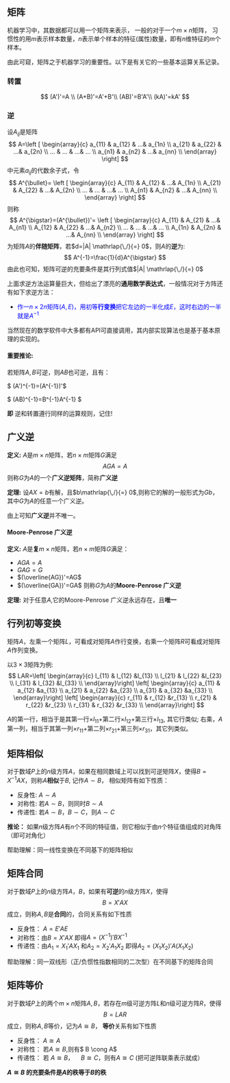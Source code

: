 ## 矩阵
机器学习中，其数据都可以用一个矩阵来表示， 一般的对于一个$m\times n$矩阵， 习惯性的用$m$表示样本数量，$n$表示单个样本的特征(属性)数量，即有$n$维特征的$m$个样本。

由此可窥，矩阵之于机器学习的重要性。以下是有关它的一些基本运算关系记录。
### 转置
$$
(A')'=A \\
(A+B)'=A'+B'\\
(AB)'=B'A'\\
(kA)'=kA'
$$

### 逆
设$A_{ij}$是矩阵
$$
A=\left [ \begin{array}{c} a_{11} & a_{12} & ...& a_{1n} \\
a_{21} & a_{22} & ...& a_{2n} \\
... & ... & ...& ... \\
a_{n1} & a_{n2} & ...& a_{nn} \\
\end{array} \right]
$$
中元素$a_{ij}$的代数余子式，令
$$
A^{\bullet}=
\left [ \begin{array}{c} A_{11} & A_{12} & ...& A_{1n} \\
A_{21} & A_{22} & ...& A_{2n} \\
... & ... & ...& ... \\
A_{n1} & A_{n2} & ...& A_{nn} \\
\end{array} \right]
$$
则称
$$
A^{\bigstar}=(A^{\bullet})'=
\left [ \begin{array}{c} A_{11} & A_{21} & ...& A_{n1} \\
A_{12} & A_{22} & ...& A_{n2} \\
... & ... & ...& ... \\
A_{1n} & A_{2n} & ...& A_{nn} \\
\end{array} \right]
$$
为矩阵$A$的**伴随矩阵**，若$d=|A| \mathrlap{\,/}{=} 0$，则$A$的**逆**为:
$$
A^{-1}=\frac{1}{d}A^{\bigstar}
$$
由此也可知，矩阵可逆的充要条件是其行列式值$|A| \mathrlap{\,/}{=} 0$

上面求逆方法运算量巨大，但给出了漂亮的**通用数学表达式**，一般情况对于方阵还有如下求逆方法：

- <font color=blue> 作一$n\times 2n$矩阵$(A,E)$，用初等**行变换**把它左边的一半化成$E$，这时右边的一半就是$A^{-1}$ </font>

当然现在的数学软件中大多都有API可直接调用，其内部实现算法也是基于基本原理的实现的。

#### 重要推论:
若矩阵$A,B$可逆，则$AB$也可逆，且有：

$
(A')^{-1}=(A^{-1})'$

$
(AB)^{-1}=B^{-1}A^{-1}
$

**即** 逆和转置遵行同样的运算规则，记住!

## 广义逆

**定义:** 
$A$是$m\times n$矩阵，若$n\times m$矩阵$G$满足
$$
AGA=A
$$
则称$G$为$A$的一个**广义逆矩阵**，简称**广义逆**

**定理:**
 设$AX=b$有解，且$b\mathrlap{\,/}{=} 0$,则称它的解的一般形式为$Gb$，其中$G$为$A$的任意一个广义逆。

由上可知**广义逆**并不唯一。

#### Moore-Penrose 广义逆
**定义:**
$A$是**复**$m\times n$矩阵，若$n\times m$矩阵$G$满足：
- $AGA=A$
- $GAG=G$
- $(\overline{AG})'=AG$
- $(\overline{GA})'=GA$
则称$G$为$A$的**Moore-Penrose 广义逆**

**定理:**
对于任意$A$,它的Moore-Penrose 广义逆永远存在，且**唯一**

## 行列初等变换
矩阵$A$，左乘一个矩阵$L$，可看成对矩阵$A$作行变换，右乘一个矩阵$R$可看成对矩阵$A$作列变换。

以$3 \times 3$矩阵为例:
$$
LAR=\left[ \begin{array}{c} 
l_{11} & l_{12} &l_{13} \\
l_{21} & l_{22} &l_{23} \\
l_{31} & l_{32} &l_{33} \\
\end{array}\right]
\left[ \begin{array}{c}
a_{11} & a_{12} &a_{13} \\
a_{21} & a_{22} &a_{23} \\
a_{31} & a_{32} &a_{33} \\
\end{array}\right]
\left[ \begin{array}{c}
r_{11} & r_{12} &r_{13} \\
r_{21} & r_{22} &r_{23} \\
r_{31} & r_{32} &r_{33} \\
\end{array}\right]
$$

$A$的第一行，相当于是其第一行$\times l_{11}+$第二行$\times l_{12}+$第三行$\times l_{13}$, 其它行类似; 右乘，$A$第一列，相当于其第一列$\times r_{11}+$第二列$\times r_{21}+$第三列$\times r_{31}$，其它列类似。

## 矩阵相似

对于数域$P$上的$n$级方阵$A$，如果在相同数域上可以找到可逆矩阵$X$，使得$B=X^{-1}AX$，则称$A$**相似**于$B$, 记作$A\sim B$， 相似矩阵有如下性质：
- 反身性: $A\sim A$
- 对称性: 若$A\sim B$，则同时$B\sim A$
- 传递性: 若$A\sim B，B\sim C$，则$A\sim C$

**推论：** 如果$n$级方阵$A$有$n$个不同的特征值，则它相似于由$n$个特征值组成的对角阵（即可对角化）

帮助理解：同一线性变换在不同基下的矩阵相似

## 矩阵合同

对于数域$P$上的$n$级方阵$A，B$，如果有**可逆**的$n$级方阵$X$，使得
$$
B=X'AX
$$
成立，则称$A,B$是**合同**的，合同关系有如下性质

- 反身性： $A=E'AE$
- 对称性：由$B=X'AX$ 即得$A=(X^{-1})'BX^{-1}$
- 传递性：由$A_{1}=X_{1}'AX_{1}$ 和$A_{2}=X_{2}'A_{1}X_{2}$ 即得$A_{2}=(X_{1}X_{2})'A(X_{1}X_{2})$

帮助理解：同一双线形（正/负惯性指数相同的二次型）在不同基下的矩阵合同

## 矩阵等价

对于数域$P$上的两个$m \times n$矩阵$A,B$，若存在$m$级可逆方阵$L$和$n$级可逆方阵$R$，使得
$$
B=LAR
$$
成立，则称$A,B$等价，记为$A \cong B$， **等价**关系有如下性质
- 反身性： $A \cong A$
- 对称性： 若$A \cong B$,则有$ B \cong A$
- 传递性： 若 $A \cong B，\quad B\cong C$，则有$A \cong C$ (把可逆阵联乘表示就成）

**$A\cong B$ 的充要条件是$A$的秩等于$B$的秩**
